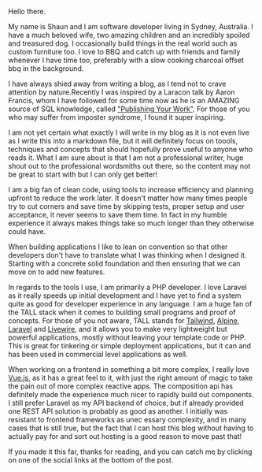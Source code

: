 Hello there.

My name is Shaun and I am software developer living in Sydney, Australia. I have a much beloved wife, two amazing children and an incredibly spoiled and treasured dog. I occasionally build things in the real world such as custom furniture too. I love to BBQ and catch up with friends and family whenever I have time too, preferably with a slow cooking charcoal offset bbq in the background.

I have always shied away from writing a blog, as I tend not to crave attention by nature.Recently I was inspired by a Laracon talk by Aaron Francis, whom I have followed for some time now as he is an AMAZING source of SQL knowledge, called ["Publishing Your Work"](https://www.youtube.com/watch?v=2YaEtaXYVtI). For those of you who may suffer from imposter syndrome, I found it super inspiring.

I am not yet certain what exactly I will write in my blog as it is not even live as I write this into a markdown file, but it will definitely focus on toools, techniques and concepts that should hopefully prove useful to anyone who reads it. What I am sure about is that I am not a professional writer, huge shout out to the professional wordsmiths out there, so the content may not be great to start with but I can only get better!

I am a big fan of clean code, using tools to increase efficiency and planning upfront to reduce the work later. It doesn't matter how many times people try to cut corners and save time by skipping tests, proper setup and user acceptance, it never seems to save them time. In fact in my humble experience it always makes things take so much longer than they otherwise could have.

When building applications I like to lean on convention so that other developers don't have to translate what I was thinking when I designed it. Starting with a concrete solid foundation and then ensuring that we can move on to add new features.

In regards to the tools I use, I am primarily a PHP developer. I love Laravel as it really speeds up initial development and I have yet to find a system quite as good for developer experience in any language. I am a huge fan of the TALL stack when it comes to building small programs and proof of concepts. For those of you not aware, TALL stands for [Tailwind](https://tailwindcss.com/), [Alpine](https://alpinejs.dev/), [Laravel](https://laravel.com/) and [Livewire](https://laravel-livewire.com/), and it allows you to make very lightweight but powerful applications, mostly without leaving your template code or PHP. This is great for tinkering or simple deployment applications, but it can and has been used in commercial level applications as well.

When working on a frontend in something a bit more complex, I really love [Vue.js](https://vuejs.org/), as it has a great feel to it, with just the right amount of magic to take the pain out of more complex reactive apps. The composition api has definitely made the experience much nicer to rapidly build out components. I still prefer Laravel as my API backend of choice, but if already provided one REST API solution is probably as good as another. I initially was resistant to frontend frameworks as unec essary complexity, and in many cases that is still true, but the fact that I can host this blog without having to actually pay for and sort out hosting is a good reason to move past that!

If you made it this far, thanks for reading, and you can catch me by clicking on one of the social links at the bottom of the post.
